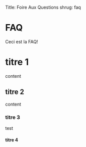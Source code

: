 Title: Foire Aux Questions
shrug: faq


# FAQ 

Ceci est la FAQ!

# titre 1

content

## titre 2

content

### titre 3

test

#### titre 4
